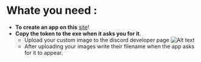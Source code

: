# Whate you need : 
* **To create an app on this** [site](https://discord.com/developers/applications)!
* **Copy the token to the exe when it asks you for it**.
    * Upload your custom image to the discord developer page 
![Alt text](https://forum.cfx.re/uploads/default/original/3X/c/a/cae8666cda59131cdb35a32e6802c4c31d9af5d6.png)
    * After uploading your images write their filename when the app asks for it to appear.